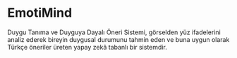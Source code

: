 # EmotiMind
Duygu Tanıma ve Duyguya Dayalı Öneri Sistemi, görselden yüz ifadelerini analiz ederek bireyin duygusal durumunu tahmin eden ve buna uygun olarak Türkçe öneriler üreten yapay zekâ tabanlı bir sistemdir.
